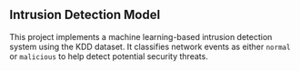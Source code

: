 ## Intrusion Detection Model
This project implements a machine learning-based intrusion detection system using the KDD dataset. 
It classifies network events as either `normal` or `malicious` to help detect potential security threats.
